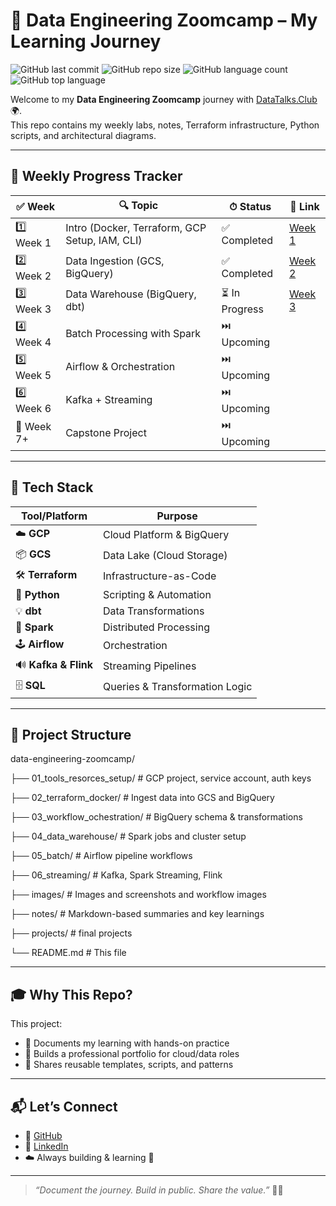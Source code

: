 # 🧠 Data Engineering Zoomcamp – My Learning Journey

![GitHub last commit](https://img.shields.io/github/last-commit/brightlili/DTC_data_engineering_zoomcamp?style=flat-square)
![GitHub repo size](https://img.shields.io/github/repo-size/brightlili/DTC_data_engineering_zoomcamp?style=flat-square)
![GitHub language count](https://img.shields.io/github/languages/count/brightlili/DTC_data_engineering_zoomcamp?style=flat-square)
![GitHub top language](https://img.shields.io/github/languages/top/brightlili/DTC_data_engineering_zoomcamp?style=flat-square)

Welcome to my **Data Engineering Zoomcamp** journey with [DataTalks.Club](https://github.com/DataTalksClub/data-engineering-zoomcamp) 🌍.  
This repo contains my weekly labs, notes, Terraform infrastructure, Python scripts, and architectural diagrams.

---

## 📅 Weekly Progress Tracker

| ✅ Week | 🔍 Topic | ⏱ Status | 🔗 Link |
|--------|---------|-----------|--------|
| 1️⃣ Week 1 | Intro (Docker, Terraform, GCP Setup, IAM, CLI) | ✅ Completed | [Week 1](./01_tools_resorces_setup/README.md) |
| 2️⃣ Week 2 | Data Ingestion (GCS, BigQuery) | ✅ Completed | [Week 2](./02_terraform_docker/README.md) |
| 3️⃣ Week 3 | Data Warehouse (BigQuery, dbt) | ⏳ In Progress | [Week 3](./03_workflow_ochestration/README.md) |
| 4️⃣ Week 4 | Batch Processing with Spark | ⏭️ Upcoming | |
| 5️⃣ Week 5 | Airflow & Orchestration | ⏭️ Upcoming | |
| 6️⃣ Week 6 | Kafka + Streaming | ⏭️ Upcoming | |
| 🔁 Week 7+ | Capstone Project | ⏭️ Upcoming | |

---

## 🔧 Tech Stack

| Tool/Platform | Purpose |
|---------------|---------|
| ☁️ **GCP** | Cloud Platform & BigQuery |
| 📦 **GCS** | Data Lake (Cloud Storage) |
| 🛠 **Terraform** | Infrastructure-as-Code |
| 🐍 **Python** | Scripting & Automation |
| 💡 **dbt** | Data Transformations |
| 🧬 **Spark** | Distributed Processing |
| 🕹 **Airflow** | Orchestration |
| 🔊 **Kafka & Flink** | Streaming Pipelines |
| 🗄 **SQL** | Queries & Transformation Logic |

---

## 📁 Project Structure

data-engineering-zoomcamp/

├── 01_tools_resorces_setup/          # GCP project, service account, auth keys

├── 02_terraform_docker/      # Ingest data into GCS and BigQuery

├── 03_workflow_ochestration/             # BigQuery schema & transformations

├── 04_data_warehouse/          # Spark jobs and cluster setup

├── 05_batch/          # Airflow pipeline workflows

├── 06_streaming/      # Kafka, Spark Streaming, Flink

├── images/      # Images and screenshots and workflow images

├── notes/                # Markdown-based summaries and key learnings

├── projects/          # final projects

└── README.md             # This file


---

## 🎓 Why This Repo?

This project:
- 📘 Documents my learning with hands-on practice
- 💼 Builds a professional portfolio for cloud/data roles
- 🤝 Shares reusable templates, scripts, and patterns

---

## 📬 Let’s Connect

- 💼 [GitHub](https://github.com/brightlili)
- 💬 [LinkedIn](https://www.linkedin.com/in/bright-o-9b95ba1a5/)
- ☁️ Always building & learning 💪

---

> _“Document the journey. Build in public. Share the value.”_ 🧠✨